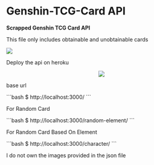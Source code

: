 <p align=centre>
  
  # Genshin-TCG-Card API
  <p><b>Scrapped Genshin TCG Card API</b></p>
  <p>This file only includes obtainable and unobtainable cards</p>
  <a href="https://genshin-impact.fandom.com/wiki/Character_Card/Gallery"><img src="https://dailymetadose.com/wp-content/uploads/2022/12/genshin-impact-genius-invokation-tcg-all-action-cards-tierlist-cover.jpg" border="0">     </a>
  </br>
  <p>Deploy the api on heroku</p>
  <p align="center">
  <a href="https://heroku.com/deploy?template=https://github.com/NemasisDarkX/Play-api"><img src="https://img.shields.io/badge/heroku-9d7acc?style=for-the-badge&logo=heroku&logoColor=430098"></a>
</p>
<p>base url</p>
```bash
 $ http://localhost:3000/
 ```
<p>For Random Card</p>
```bash
$ http://localhost:3000/random-element/<element_name_here>
  ```
<p>For Random Card Based On Element</p>
```bash
$ http://localhost:3000/character/<character_name_here>
```


  <p>I do not own the images provided in the json file</p>
